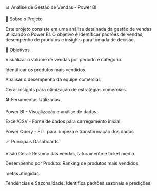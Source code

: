 📊 Análise de Gestão de Vendas - Power BI

📌 Sobre o Projeto

Este projeto consiste em uma análise detalhada da gestão de vendas utilizando o Power BI. O objetivo é identificar padrões de vendas, desempenho de produtos e insights para tomada de decisão.

🎯 Objetivos

Visualizar o volume de vendas por período e categoria.

Identificar os produtos mais vendidos.

Analisar o desempenho da equipe comercial.

Gerar insights para otimização de estratégias comerciais.

🛠️ Ferramentas Utilizadas

Power BI - Visualização e análise de dados.

Excel/CSV - Fonte de dados para carregamento inicial.

Power Query - ETL para limpeza e transformação dos dados.

📈 Principais Dashboards

Visão Geral: Resumo das vendas, faturamento e ticket medio.

Desempenho por Produto: Ranking de produtos mais vendidos.

metas atingidas.

Tendências e Sazonalidade: Identifica padrões sazonais e predições.

